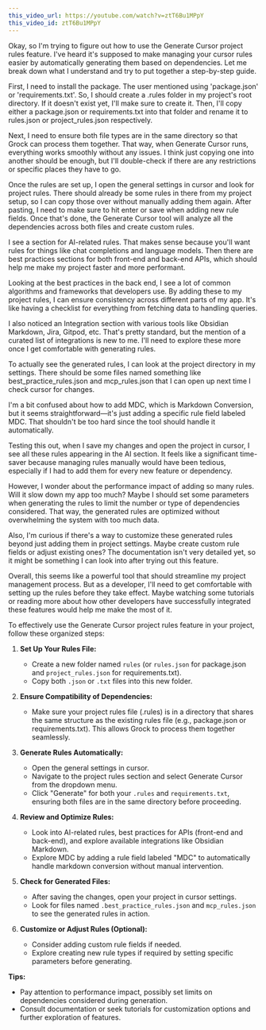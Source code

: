 ```yaml
---
this_video_url: https://youtube.com/watch?v=ztT6Bu1MPpY
this_video_id: ztT6Bu1MPpY
---
```

<think>
Okay, so I'm trying to figure out how to use the Generate Cursor project rules feature. I've heard it's supposed to make managing your cursor rules easier by automatically generating them based on dependencies. Let me break down what I understand and try to put together a step-by-step guide.

First, I need to install the package. The user mentioned using 'package.json' or 'requirements.txt'. So, I should create a .rules folder in my project's root directory. If it doesn't exist yet, I'll make sure to create it. Then, I'll copy either a package.json or requirements.txt into that folder and rename it to rules.json or project_rules.json respectively.

Next, I need to ensure both file types are in the same directory so that Grock can process them together. That way, when Generate Cursor runs, everything works smoothly without any issues. I think just copying one into another should be enough, but I'll double-check if there are any restrictions or specific places they have to go.

Once the rules are set up, I open the general settings in cursor and look for project rules. There should already be some rules in there from my project setup, so I can copy those over without manually adding them again. After pasting, I need to make sure to hit enter or save when adding new rule fields. Once that's done, the Generate Cursor tool will analyze all the dependencies across both files and create custom rules.

I see a section for AI-related rules. That makes sense because you'll want rules for things like chat completions and language models. Then there are best practices sections for both front-end and back-end APIs, which should help me make my project faster and more performant.

Looking at the best practices in the back end, I see a lot of common algorithms and frameworks that developers use. By adding these to my project rules, I can ensure consistency across different parts of my app. It's like having a checklist for everything from fetching data to handling queries.

I also noticed an Integration section with various tools like Obsidian Markdown, Jira, Gitpod, etc. That's pretty standard, but the mention of a curated list of integrations is new to me. I'll need to explore these more once I get comfortable with generating rules.

To actually see the generated rules, I can look at the project directory in my settings. There should be some files named something like best_practice_rules.json and mcp_rules.json that I can open up next time I check cursor for changes.

I'm a bit confused about how to add MDC, which is Markdown Conversion, but it seems straightforward—it's just adding a specific rule field labeled MDC. That shouldn't be too hard since the tool should handle it automatically.

Testing this out, when I save my changes and open the project in cursor, I see all these rules appearing in the AI section. It feels like a significant time-saver because managing rules manually would have been tedious, especially if I had to add them for every new feature or dependency.

However, I wonder about the performance impact of adding so many rules. Will it slow down my app too much? Maybe I should set some parameters when generating the rules to limit the number or type of dependencies considered. That way, the generated rules are optimized without overwhelming the system with too much data.

Also, I'm curious if there's a way to customize these generated rules beyond just adding them in project settings. Maybe create custom rule fields or adjust existing ones? The documentation isn't very detailed yet, so it might be something I can look into after trying out this feature.

Overall, this seems like a powerful tool that should streamline my project management process. But as a developer, I'll need to get comfortable with setting up the rules before they take effect. Maybe watching some tutorials or reading more about how other developers have successfully integrated these features would help me make the most of it.
</think>

To effectively use the Generate Cursor project rules feature in your project, follow these organized steps:

1. **Set Up Your Rules File:**
   - Create a new folder named `rules` (or `rules.json` for package.json and `project_rules.json` for requirements.txt).
   - Copy both `.json` or `.txt` files into this new folder.

2. **Ensure Compatibility of Dependencies:**
   - Make sure your project rules file (.rules) is in a directory that shares the same structure as the existing rules file (e.g., package.json or requirements.txt). This allows Grock to process them together seamlessly.

3. **Generate Rules Automatically:**
   - Open the general settings in cursor.
   - Navigate to the project rules section and select Generate Cursor from the dropdown menu.
   - Click "Generate" for both your `.rules` and `requirements.txt`, ensuring both files are in the same directory before proceeding.

4. **Review and Optimize Rules:**
   - Look into AI-related rules, best practices for APIs (front-end and back-end), and explore available integrations like Obsidian Markdown.
   - Explore MDC by adding a rule field labeled "MDC" to automatically handle markdown conversion without manual intervention.

5. **Check for Generated Files:**
   - After saving the changes, open your project in cursor settings.
   - Look for files named `.best_practice_rules.json` and `mcp_rules.json` to see the generated rules in action.

6. **Customize or Adjust Rules (Optional):**
   - Consider adding custom rule fields if needed.
   - Explore creating new rule types if required by setting specific parameters before generating.

**Tips:**
- Pay attention to performance impact, possibly set limits on dependencies considered during generation.
- Consult documentation or seek tutorials for customization options and further exploration of features.
